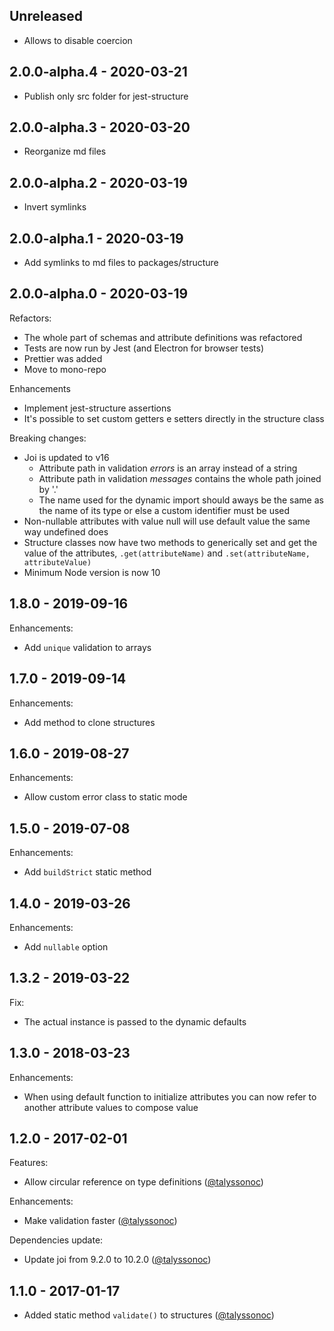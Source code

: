 ## Unreleased

- Allows to disable coercion

## 2.0.0-alpha.4 - 2020-03-21

- Publish only src folder for jest-structure

## 2.0.0-alpha.3 - 2020-03-20

- Reorganize md files

## 2.0.0-alpha.2 - 2020-03-19

- Invert symlinks

## 2.0.0-alpha.1 - 2020-03-19

- Add symlinks to md files to packages/structure

## 2.0.0-alpha.0 - 2020-03-19

Refactors:

- The whole part of schemas and attribute definitions was refactored
- Tests are now run by Jest (and Electron for browser tests)
- Prettier was added
- Move to mono-repo

Enhancements

- Implement jest-structure assertions
- It's possible to set custom getters e setters directly in the structure class

Breaking changes:

- Joi is updated to v16
  - Attribute path in validation _errors_ is an array instead of a string
  - Attribute path in validation _messages_ contains the whole path joined by '.'
  - The name used for the dynamic import should aways be the same as the name of its type or else a custom identifier must be used
- Non-nullable attributes with value null will use default value the same way undefined does
- Structure classes now have two methods to generically set and get the value of the attributes, `.get(attributeName)` and `.set(attributeName, attributeValue)`
- Minimum Node version is now 10

## 1.8.0 - 2019-09-16

Enhancements:

- Add `unique` validation to arrays

## 1.7.0 - 2019-09-14

Enhancements:

- Add method to clone structures

## 1.6.0 - 2019-08-27

Enhancements:

- Allow custom error class to static mode

## 1.5.0 - 2019-07-08

Enhancements:

- Add `buildStrict` static method

## 1.4.0 - 2019-03-26

Enhancements:

- Add `nullable` option

## 1.3.2 - 2019-03-22

Fix:

- The actual instance is passed to the dynamic defaults

## 1.3.0 - 2018-03-23

Enhancements:

- When using default function to initialize attributes you can now refer to another attribute values to compose value

## 1.2.0 - 2017-02-01

Features:

- Allow circular reference on type definitions ([@talyssonoc](https://github.com/talyssonoc/structure/pull/30))

Enhancements:

- Make validation faster ([@talyssonoc](https://github.com/talyssonoc/structure/pull/28))

Dependencies update:

- Update joi from 9.2.0 to 10.2.0 ([@talyssonoc](https://github.com/talyssonoc/structure/pull/26))

## 1.1.0 - 2017-01-17

- Added static method `validate()` to structures ([@talyssonoc](https://github.com/talyssonoc/structure/pull/25))

